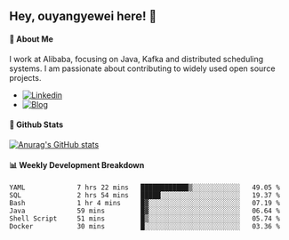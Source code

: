 ## Hey, ouyangyewei here! :wave:

#### :rocket: About Me
I work at Alibaba, focusing on Java, Kafka and distributed scheduling systems. I am passionate about contributing to widely used open source projects.

- [![Linkedin](https://img.shields.io/badge/LinkedIn-ouyangyewei-blue)](https://www.linkedin.com/in/ouyangyewei/)
- [![Blog](https://img.shields.io/badge/Blog-yeweiouyang-orange)](https://blog.csdn.net/yeweiouyang)

#### :star2: Github Stats
[![Anurag's GitHub stats](https://github-readme-stats.vercel.app/api?username=ouyangyewei&show_icons=true&cache_seconds=3600&theme=tokyonight)](https://github.com/anuraghazra/github-readme-stats)

#### :bar_chart: Weekly Development Breakdown
<!--START_SECTION:waka-->

```text
YAML             7 hrs 22 mins   ████████████▒░░░░░░░░░░░░   49.05 %
SQL              2 hrs 54 mins   █████░░░░░░░░░░░░░░░░░░░░   19.37 %
Bash             1 hr 4 mins     █▓░░░░░░░░░░░░░░░░░░░░░░░   07.19 %
Java             59 mins         █▓░░░░░░░░░░░░░░░░░░░░░░░   06.64 %
Shell Script     51 mins         █▒░░░░░░░░░░░░░░░░░░░░░░░   05.74 %
Docker           30 mins         █░░░░░░░░░░░░░░░░░░░░░░░░   03.36 %
```

<!--END_SECTION:waka-->
